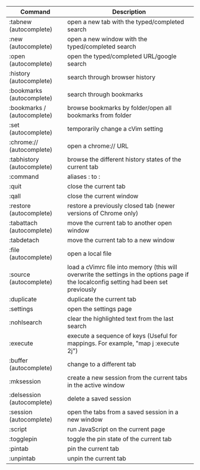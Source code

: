 Command | Description
--------|------------
:tabnew (autocomplete) | open a new tab with the typed/completed search
:new (autocomplete) | open a new window with the typed/completed search
:open (autocomplete) | open the typed/completed URL/google search
:history (autocomplete) | search through browser history
:bookmarks (autocomplete) | search through bookmarks
:bookmarks /<folder> (autocomplete) | browse bookmarks by folder/open all bookmarks from folder
:set (autocomplete) | temporarily change a cVim setting
:chrome:// (autocomplete) | open a chrome:// URL
:tabhistory (autocomplete) | browse the different history states of the current tab
:command <NAME> <ACTION> | aliases :<NAME> to :<ACTION>
:quit | close the current tab
:qall | close the current window
:restore (autocomplete) | restore a previously closed tab (newer versions of Chrome only)
:tabattach (autocomplete) | move the current tab to another open window
:tabdetach | move the current tab to a new window
:file (autocomplete) | open a local file
:source (autocomplete) | load a cVimrc file into memory (this will overwrite the settings in the options page if the localconfig setting had been set previously
:duplicate | duplicate the current tab
:settings | open the settings page
:nohlsearch | clear the highlighted text from the last search
:execute | execute a sequence of keys (Useful for mappings. For example, "map j :execute 2j<CR>")
:buffer (autocomplete) | change to a different tab
:mksession | create a new session from the current tabs in the active window
:delsession (autocomplete) | delete a saved session
:session (autocomplete) | open the tabs from a saved session in a new window
:script | run JavaScript on the current page
:togglepin | toggle the pin state of the current tab
:pintab | pin the current tab
:unpintab | unpin the current tab
